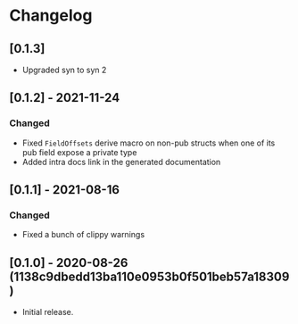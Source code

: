 # Changelog

## [0.1.3]

 - Upgraded syn to syn 2

## [0.1.2] - 2021-11-24

### Changed
 - Fixed `FieldOffsets` derive macro on non-pub structs when one of its pub field expose a private type
 - Added intra docs link in the generated documentation


## [0.1.1] - 2021-08-16

### Changed
 - Fixed a bunch of clippy warnings


## [0.1.0] - 2020-08-26 (1138c9dbedd13ba110e0953b0f501beb57a18309)
 - Initial release.
